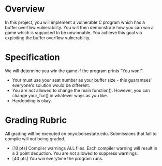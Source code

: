 # Overview

In this project, you will implement a vulnerable C program which has a buffer overflow vulnerability. You will then demonstrate how you can win a game which is supposed to be unwinnable. You achieve this goal via exploiting the buffer overflow vulnerability.

# Specification

We will determine you win the game if the program prints "You won!". 

- Your must use your seat number as your buffer size - this guarantees' everyone's solution would be different.
- You are not allowed to change the main function(). However, you can change your_fcn() in whatever ways as you like.
- Hardcoding is okay.

# Grading Rubric

All grading will be executed on onyx.boisestate.edu. Submissions that fail to compile will not being graded.

- [10 pts] Compiler warnings ALL files.
Each compiler warning will result in a 3 point deduction.
You are not allowed to suppress warnings.
- [40 pts] You win everytime the program runs.
